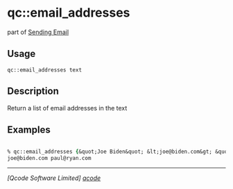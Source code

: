 qc::email_addresses
===================

part of [Sending Email](../qc/wiki/SendingEmail)

Usage
-----
`qc::email_addresses text`

Description
-----------
Return a list of email addresses in the text

Examples
--------
```tcl

% qc::email_addresses {&quot;Joe Biden&quot; &lt;joe@biden.com&gt; &quot;Paul Ryan&quot; &lt;paul@ryan.com&gt;}
joe@biden.com paul@ryan.com

```

----------------------------------
*[Qcode Software Limited] [qcode]*

[qcode]: www.qcode.co.uk "Qcode Software"